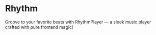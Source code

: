 # Rhythm
 Groove to your favorite beats with RhythmPlayer — a sleek music player crafted with pure frontend magic!
